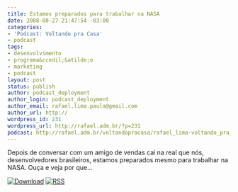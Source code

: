 ```yaml
---
title: Estamos preparados para trabalhar na NASA
date: 2008-08-27 21:47:54 -03:00
categories:
- 'Podcast: Voltando pra Casa'
- podcast
tags:
- desenvolvimento
- programa&ccedil;&atilde;o
- marketing
- podcast
layout: post
status: publish
author: podcast_deployment
author_login: podcast_deployment
author_email: rafael.lima.paula@gmail.com
author_url: http://
wordpress_id: 231
wordpress_url: http://rafael.adm.br/?p=231
podcast: http://rafael.adm.br/voltandopracasa/rafael_lima-voltando_pra_casa-0011.mp3
---
```


Depois de conversar com um amigo de vendas cai na real que n&oacute;s, desenvolvedores brasileiros, estamos preparados mesmo para trabalhar na NASA. Ou&ccedil;a e veja por que...

<a class="noborder" href="http://rafael.adm.br/voltandopracasa/rafael_lima-voltando_pra_casa-0011.mp3" title="Download"><img src="http://rafael.adm.br/wp-content/themes/rafael_lima-rockinblue/images/download_green.gif" border="0" alt="Download" /></a> <a class="noborder" href="http://feeds.feedburner.com/rafael_lima_podcast" title="RSS"><img src="http://rafael.adm.br/wp-content/themes/rafael_lima-rockinblue/images/icn-feed-16x16.png" border="0" alt="RSS" /></a>




